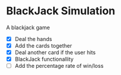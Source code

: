 # BlackJack Simulation

A blackjack game

- [x] Deal the hands
- [x] Add the cards together
- [x] Deal another card if the user hits
- [x] BlackJack functionallity
- [ ] Add the percentage rate of win/loss 
